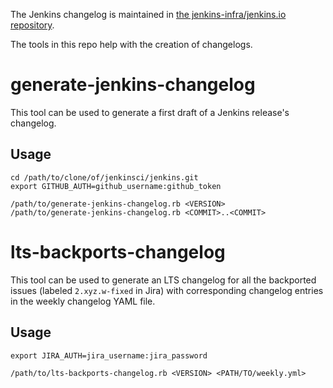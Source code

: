 The Jenkins changelog is maintained in [the jenkins-infra/jenkins.io repository](https://github.com/jenkins-infra/jenkins.io/tree/master/content/_data/changelogs).

The tools in this repo help with the creation of changelogs.

# generate-jenkins-changelog

This tool can be used to generate a first draft of a Jenkins release's changelog.


## Usage

```
cd /path/to/clone/of/jenkinsci/jenkins.git
export GITHUB_AUTH=github_username:github_token

/path/to/generate-jenkins-changelog.rb <VERSION>
/path/to/generate-jenkins-changelog.rb <COMMIT>..<COMMIT>
```



# lts-backports-changelog

This tool can be used to generate an LTS changelog for all the backported issues (labeled `2.xyz.w-fixed` in Jira) with corresponding changelog entries in the weekly changelog YAML file.


## Usage

```
export JIRA_AUTH=jira_username:jira_password

/path/to/lts-backports-changelog.rb <VERSION> <PATH/TO/weekly.yml>
```
